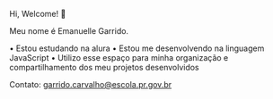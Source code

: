 Hi, Welcome! 💌

Meu nome é Emanuelle Garrido.

• Estou estudando na alura
• Estou me desenvolvendo na linguagem JavaScript
• Utilizo esse espaço para minha organização e compartilhamento dos meu projetos desenvolvidos

Contato: garrido.carvalho@escola.pr.gov.br
